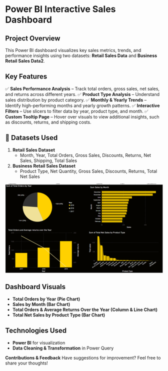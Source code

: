 # Power BI Interactive Sales Dashboard

##  Project Overview
This Power BI dashboard visualizes key sales metrics, trends, and performance insights using two datasets: **Retail Sales Data** and **Business Retail Sales Data2**. 

##  Key Features
✅ **Sales Performance Analysis** – Track total orders, gross sales, net sales, and returns across different years.
✅ **Product Type Analysis** – Understand sales distribution by product category.
✅ **Monthly & Yearly Trends** – Identify high-performing months and yearly growth patterns.
✅ **Interactive Filters** – Use slicers to filter data by year, product type, and month.
✅ **Custom Tooltip Page** – Hover over visuals to view additional insights, such as discounts, returns, and shipping costs.

## 📁 Datasets Used
1. **Retail Sales Dataset**  
   - Month, Year, Total Orders, Gross Sales, Discounts, Returns, Net Sales, Shipping, Total Sales
2. **Business Retail Sales Dataset**  
   - Product Type, Net Quantity, Gross Sales, Discounts, Returns, Total Net Sales
  
![Preview](sales_dashboard.png)

## Dashboard Visuals
- **Total Orders by Year (Pie Chart)**
- **Sales by Month (Bar Chart)**
- **Total Orders & Average Returns Over the Year (Column & Line Chart)**
- **Total Net Sales by Product Type (Bar Chart)**


## Technologies Used
- **Power BI** for visualization
- **Data Cleaning & Transformation** in Power Query

 **Contributions & Feedback**
Have suggestions for improvement? Feel free to share your thoughts! 

